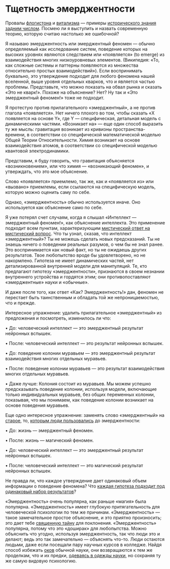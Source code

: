 # Тщетность эмерджентности
Провалы [флогистона](http://lesswrong.ru/w/%D0%9B%D0%B6%D0%B5%D0%BF%D1%80%D0%B8%D1%87%D0%B8%D0%BD%D0%BD%D0%BE%D1%81%D1%82%D1%8C) и [витализма](http://lesswrong.ru/w/%D0%A2%D0%B0%D0%B8%D0%BD%D1%81%D1%82%D0%B2%D0%B5%D0%BD%D0%BD%D1%8B%D0%B5_%D0%BE%D1%82%D0%B2%D0%B5%D1%82%D1%8B_%D0%BD%D0%B0_%D1%82%D0%B0%D0%B8%D0%BD%D1%81%D1%82%D0%B2%D0%B5%D0%BD%D0%BD%D1%8B%D0%B5_%D0%B2%D0%BE%D0%BF%D1%80%D0%BE%D1%81%D1%8B) — примеры [исторического знания](http://lesswrong.ru/w/%D0%97%D0%BD%D0%B0%D0%BD%D0%B8%D0%B5_%D0%B7%D0%B0%D0%B4%D0%BD%D0%B8%D0%BC_%D1%87%D0%B8%D1%81%D0%BB%D0%BE%D0%BC_%D0%BE%D0%B1%D0%B5%D1%81%D1%86%D0%B5%D0%BD%D0%B8%D0%B2%D0%B0%D0%B5%D1%82_%D0%BD%D0%B0%D1%83%D0%BA%D1%83) [задним числом](http://lesswrong.ru/w/%D0%97%D0%BD%D0%B0%D0%BD%D0%B8%D0%B5_%D0%B7%D0%B0%D0%B4%D0%BD%D0%B8%D0%BC_%D1%87%D0%B8%D1%81%D0%BB%D0%BE%D0%BC). Посмею ли я выступить и назвать современную теорию, которую считаю настолько же ошибочной?

Я называю эмерджентность или эмерджентный феномен — обычно определяемый как исследование систем, поведение которых на высоких уровнях являются следствием или «появляется» (to emerge) из взаимодействия многих низкоуровневых элементов. (Википедия: «То, как сложные системы и паттерны появляются из множества относительно простых взаимодействий»). Если воспринимать буквально, это утверждение подходит для любого феномена нашей вселенной, выше уровня отдельных кварков, что и является частью проблемы. Представьте, что можно показать на обвал рынка и сказать «Это не кварк!». Похоже на объяснение? Нет? Ну так и «Это эмерджентный феномен!» тоже не подходит.

Я протестую против прилагательного «эмерджентный», а не против глагола «появляется». Нет ничего плохого во том, чтобы сказать «X появляется на основе Y», где Y — специфическая, детальная модель с динамическими частями. «Возникает на» — еще один способ выразить ту же мысль: гравитация возникает из кривизны пространства-времени, в соответствии со специфической математической моделью Общей Теории Относительности. Химия возникает на основе взаимодействия атомов, в соответствии со специфической моделью квантовой электродинамики.

Представим, я буду говорить, что гравитация объясняется «возникновением», или что химия — «возникающий феномен», и утверждать, что это мое объяснение.

Слово «появляется» приемлемо, так же, как и «появляется из» или «вызвано» приемлемы, если ссылаются на специфическую модель, которую можно оценить саму по себе.

Однако, «эмерджентность» обычно используется иначе. Оно используется как объяснение само по себе.

Я уже потерял счет случаям, когда я слышал «Интеллект — эмерджентный феномен!», как объяснение интеллекта. Это применение подходит всем пунктам, характеризующим [мистический ответ на мистический вопрос](http://lesswrong.ru/w/%D0%A2%D0%B0%D0%B8%D0%BD%D1%81%D1%82%D0%B2%D0%B5%D0%BD%D0%BD%D1%8B%D0%B5_%D0%BE%D1%82%D0%B2%D0%B5%D1%82%D1%8B_%D0%BD%D0%B0_%D1%82%D0%B0%D0%B8%D0%BD%D1%81%D1%82%D0%B2%D0%B5%D0%BD%D0%BD%D1%8B%D0%B5_%D0%B2%D0%BE%D0%BF%D1%80%D0%BE%D1%81%D1%8B). Что ты узнал, сказав, что интеллект «эмерджентный»? Ты не можешь сделать новых предсказаний. Ты не знаешь ничего о поведении реальных разумов, о чем бы не знал ранее. Это воспринимается как новый факт, но ты не ожидаешь других результатов. Твое любопытство вроде бы удовлетворено, но не накормлено. Гипотеза не имеет динамических частей, нет детализированной внутренней модели для манипуляций. Те, кто предлагают гипотезу «эмерджентности», признаются в своем незнании внутреннего устройства и гордятся этим; они противопоставляют «эмерджентные» науки и «обычные».

И даже после того, как ответ «Как? Эмерджентность!» дан, феномен не перестает быть таинственным и обладать той же непроницаемостью, что и прежде.

Интересное упражнение: удалить прилагательное «эмерджентный» из предложения и посмотреть, изменилось ли что:

• До: человеческий интеллект — это эмерджентный результат нейронных вспышек.

• После: человеческий интеллект — это результат нейронных вспышек.

• До: поведение колонии муравьем — это эмерджентный результат взаимодействия многих отдельных муравьев.

• После: поведение колонии муравьев — это результат взаимодействия многих отдельных муравьев.

• Даже лучше: Колония состоит из муравьев. Мы можем успешно предсказывать поведение колонии, используя модели, включающие только индивидуальных муравьев, без общих переменных колонии, показывая, что мы понимаем, как поведение колонии возникает на основе поведения муравьев.

Еще одно интересное упражнение: заменять слово «эмерджентный» на [старое](http://lesswrong.ru/w/%D0%A3%D0%B3%D0%B0%D0%B4%D0%B0%D0%B9_%D1%81%D0%BB%D0%BE%D0%B2%D0%BE_%D0%B7%D0%B0%D0%B4%D1%83%D0%BC%D0%B0%D0%BD%D0%BD%D0%BE%D0%B5_%D1%83%D1%87%D0%B8%D1%82%D0%B5%D0%BB%D0%B5%D0%BC), то, [которым люди пользовались](http://lesswrong.ru/w/%D0%9B%D0%B6%D0%B5%D0%BE%D0%B1%D1%8A%D1%8F%D1%81%D0%BD%D0%B5%D0%BD%D0%B8%D1%8F) до эмерджентности:

• До: жизнь — эмерджентный феномен.

• После: жизнь — магический феномен.

• До: человеческий интеллект — это эмерджентный результат нейронных вспышек.

• После: человеческий интеллект — это магический результат нейронных вспышек.

Не правда ли, что каждое утверждение дает одинаковый объем информации о поведение феномена? Что [каждая гипотеза подходит под одинаковый набор результатов](http://lesswrong.ru/w/%D0%A1%D0%B8%D0%BB%D0%B0_%D1%80%D0%B0%D1%86%D0%B8%D0%BE%D0%BD%D0%B0%D0%BB%D0%B8%D1%81%D1%82%D0%B0)?

«Эмерджентность» очень популярна, как раньше «магия» была популярна. «Эмерджентность» имеет глубокую притягательность для человеческой психологии по тем же причинам. «Эмерджентность» — такое замечательное простое объяснение, и это приятно произносить; это дает тебе [священную тайну](http://lesswrong.ru/w/%D0%A2%D0%B0%D0%B8%D0%BD%D1%81%D1%82%D0%B2%D0%B5%D0%BD%D0%BD%D1%8B%D0%B5_%D0%BE%D1%82%D0%B2%D0%B5%D1%82%D1%8B_%D0%BD%D0%B0_%D1%82%D0%B0%D0%B8%D0%BD%D1%81%D1%82%D0%B2%D0%B5%D0%BD%D0%BD%D1%8B%D0%B5_%D0%B2%D0%BE%D0%BF%D1%80%D0%BE%D1%81%D1%8B) для поклонения. «Эмерджентность» популярна, потому что это «доширак» для любопытства. Можно объяснить что угодно, используя эмерджентность, так что люди это и делают; ведь это так замечательно — объяснять что-то. Люди остаются людьми, даже если посещали пару научных курсов в колледже. Найдя способ избежать [оков](https://dsent.me/blog/2015/06/17/twelve-virtues/) обычной науки, они возвращаются к тем же проделкам, что и их предки, [одеваясь в одежды науки](http://lesswrong.ru/w/%D0%A3%D0%B1%D0%B5%D0%B6%D0%B4%D0%B5%D0%BD%D0%B8%D0%B5_%D0%BA%D0%B0%D0%BA_%D0%BE%D0%B4%D0%B5%D1%8F%D0%BD%D0%B8%D0%B5), но сохраняя ту же самую видовую психологию.